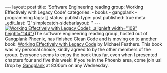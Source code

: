 --- layout: post title: \'Software Engineering reading group: Working Effectively with Legacy Code\' categories: - books - gangplank - programming tags: \[\] status: publish type: post published: true meta: \_edit\_last: \'2\' simplecatch-sidebarlayout: \'\' --- [![](http://vig-fp.prenhall.com/coverimage/0131177052.jpg "Working Effectively with Legacy Code"){: .alignleft width="109" height="144"}][1]The software engineering reading group, hosted out of Gangplank Phoenix, has finished Clean Code and is moving on to another book: [Working Effectively with Legacy Code][1] by Michael Feathers. This book was my personal choice, kindly agreed to by the other members of the group. Everyone seems to enjoy the book thus far, even when I presented chapters four and five this week! If you\'re in the Phoenix area, come join us! Drop by [Gangplank][2] at 8:00pm on any Wednesday. 

[1]: http://www.amazon.com/gp/product/0131177052/ref=as_li_ss_tl?ie=UTF8&amp;tag=wiltblog-20&amp;linkCode=as2&amp;camp=1789&amp;creative=390957&amp;creativeASIN=0131177052
[2]: http://gangplankhq.com/
